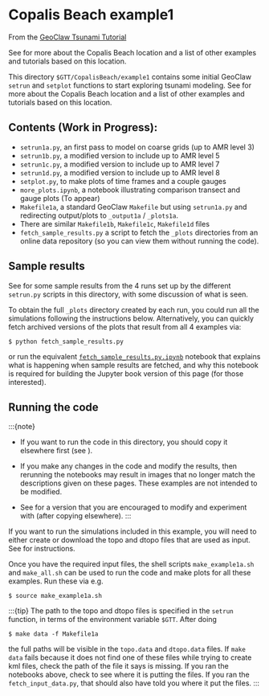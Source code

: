 # Copalis Beach example1

From the
[GeoClaw Tsunami Tutorial](https://rjleveque.github.io/geoclaw_tsunami_tutorial)

See [](../README) for more about the Copalis Beach location and a
list of other examples and tutorials based on this location.

This directory `$GTT/CopalisBeach/example1`
contains some initial GeoClaw `setrun` and `setplot` functions to start
exploring tsunami modeling.  See [](../README) for more about the Copalis
Beach location and a list of other examples and tutorials based on this
location.

## Contents (Work in Progress):

- `setrun1a.py`, an first pass to model on coarse grids (up to AMR level 3)
- `setrun1b.py`, a modified version to include up to AMR level 5
- `setrun1c.py`, a modified version to include up to AMR level 7
- `setrun1d.py`, a modified version to include up to AMR level 8
- `setplot.py`, to make plots of time frames and a couple gauges
- `more_plots.ipynb`, a notebook illustrating comparison transect and
  gauge plots (To appear)
- `Makefile1a`, a standard GeoClaw `Makefile` but using `setrun1a.py`
  and redirecting output/plots to `_output1a` / `_plots1a`.
- There are similar `Makefile1b`, `Makefile1c`, `Makefile1d` files
- `fetch_sample_results.py` a script to fetch the `_plots` directories from
  an online data repository (so you can view them without running the code).


## Sample results

See [](results) for some sample results from the 4 runs set up by the
different `setrun.py` scripts in this directory, with some discussion of
what is seen.

To obtain the full `_plots` directory created by each run, you could
run all the simulations following the instructions below.
Alternatively, you can quickly fetch archived versions of the plots that result
from all 4 examples via:

    $ python fetch_sample_results.py

or run the equivalent [`fetch_sample_results.py.ipynb`](fetch_input_data)
notebook that explains what is happening when sample results are fetched,
and why this notebook is required for building the Jupyter book version
of this page (for those interested).


## Running the code

:::{note}
- If you want to run the code in this directory, you should copy it
  elsewhere first (see [](workflow:copy)).

- If you make any changes in the code and modify the results, then rerunning
  the notebooks may result in images that no longer match the descriptions
  given on these pages.  These examples are not intended to be modified.

- See [](../exercise1/README) for a version that you are encouraged to
  modify and experiment with (after copying elsewhere).
:::

If you want to run the simulations included in this example, you will need
to either create or download the topo and dtopo files that are used as input.
See [](copalis:input) for instructions.

Once  you have the required input files, the
shell scripts `make_example1a.sh` and `make_all.sh`
can be used to run the code and make plots for all these examples.
Run these via e.g.

    $ source make_example1a.sh


:::{tip}
The path to the topo and dtopo files is specified in the `setrun` function,
in terms of the environment variable `$GTT`.  After doing

    $ make data -f Makefile1a

the full paths will be visible in the `topo.data` and `dtopo.data` files.
If `make data` fails because it does not find one of these files while trying
to create kml files, check the path of the file it says is missing.
If you ran the notebooks above, check to see where it is putting the files.
If you ran the `fetch_input_data.py`, that should also have told you where it
put the files.
:::
